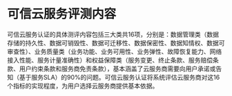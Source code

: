 # 可信云服务评测内容

可信云服务认证的具体测评内容包括三大类共16项，分别是：数据管理类（数据存储的持久性、数据可销毁性、数据可迁移性、数据保密性、数据知情权、数据可审查性）、业务质量类（业务功能、业务可用性、业务弹性、故障恢复能力、网络接入性能、服务计量准确性）和权益保障类（服务变更、终止条款、服务赔偿条款、用户约束条款和服务商免责条款），基本涵盖了云服务商需要向用户承诺或告知（基于服务SLA）的90%的问题。可信云服务认证将系统评估云服务商对这16个指标的实现程度，为用户选择云服务商提供基本依据。